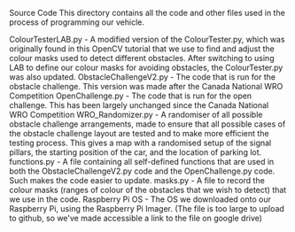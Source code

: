 Source Code
This directory contains all the code and other files used in the process of programming our vehicle.

ColourTesterLAB.py - A modified version of the ColourTester.py, which was originally found in this OpenCV tutorial that we use to find and adjust the colour masks used to detect different obstacles. After switching to using LAB to define our colour masks for avoiding obstacles, the ColourTester.py was also updated.
ObstacleChallengeV2.py - The code that is run for the obstacle challenge. This version was made after the Canada National WRO Competition
OpenChallenge.py - The code that is run for the open challenge. This has been largely unchanged since the Canada National WRO Competition
WRO_Randomizer.py - A randomiser of all possible obstacle challenge arrangements, made to ensure that all possible cases of the obstacle challenge layout are tested and to make more efficient the testing process. This gives a map with a randomised setup of the signal pillars, the starting position of the car, and the location of parking lot.
functions.py - A file containing all self-defined functions that are used in both the ObstacleChallengeV2.py code and the OpenChallenge.py code. Such makes the code easier to update.
masks.py - A file to record the colour masks (ranges of colour of the obstacles that we wish to detect) that we use in the code.
Raspberry Pi OS - The OS we downloaded onto our Raspberry Pi, using the Raspberry Pi Imager. (The file is too large to upload to github, so we've made accessible a link to the file on google drive)
